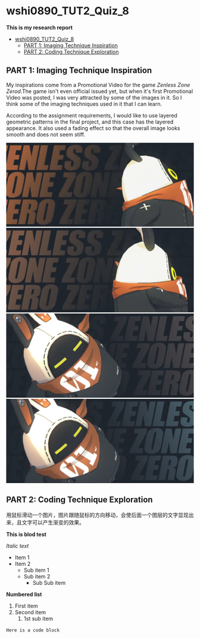 # wshi0890_TUT2_Quiz_8

**This is my research report**

- [wshi0890\_TUT2\_Quiz\_8](#wshi0890_tut2_quiz_8)
  - [PART 1: Imaging Technique Inspiration](#part-1-imaging-technique-inspiration)
  - [PART 2: Coding Technique Exploration](#part-2-coding-technique-exploration)


## PART 1: Imaging Technique Inspiration
My inspirations come from a Promotional Video for the game *Zenless Zone Zerod*.The game isn't even official issued yet, but when it's first Promotional Video was posted, I was very attracted by some of the images in it. So I think some of the imaging techniques used in it that I can learn. 

According to the assignment requirements, I would like to use layered geometric patterns in the final project, and this case has the layered appearance. It also used a fading effect so that the overall image looks smooth and does not seem stiff.

![1](readmeImages\1.png)
![2](readmeImages\2.png)
![3](readmeImages\3.png)
![4](readmeImages\4.png)

## PART 2: Coding Technique Exploration
用鼠标滑动一个图片，图片跟随鼠标的方向移动，会使后面一个图层的文字显现出来，且文字可以产生渐变的效果。

**This is blod test**

*Italic text*

- Item 1
- Item 2
  - Sub item 1
  - Sub item 2
    - Sub Sub item

**Numbered list**
1. First item
2. Second item
    1. 1st sub item

```
Here is a code block
```
